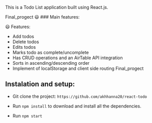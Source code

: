This is a Todo List application built using React.js.

Final_progect
😃 ### Main features:

😃 Features:
- Add todos
- Delete todos
- Edits todos
- Marks todo as complete/uncomplete
- Has CRUD operations and an AirTable API integration
- Sorts in ascending/descending order
- Implement of localStorage and client side routing
Final_progect

## Instalation and setup:

- Git clone the project: `https://github.com/akhhanna20/react-todo`

- Run `npm install` to download and install all the dependencies.

- Run `npm start`
